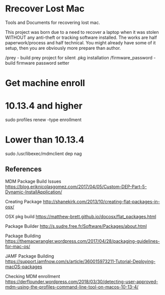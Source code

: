 # Rrecover Lost Mac
Tools and Documents for recovering lost mac.

This project was born due to a need to recover a laptop when it was stolen WITHOUT any anti-theft or tracking software installed.  The works are half paperwork/process and half technical.  You might already have some of it setup, then you are obviously more prepare than author.



/prey - build prey project for silent .pkg installation
/firmware_password - build firmware password setter

# Get machine enroll
# 10.13.4 and higher
sudo profiles renew -type enrollment
# Lower than 10.13.4
sudo /usr/libexec/mdmclient dep nag



## References
MDM Package Build Issues
https://blog.eriknicolasgomez.com/2017/04/05/Custom-DEP-Part-5-Dynamic-InstallApplication/

Creating Package
http://shanekirk.com/2013/10/creating-flat-packages-in-osx/

OSX pkg build
https://matthew-brett.github.io/docosx/flat_packages.html

Package Builder
http://s.sudre.free.fr/Software/Packages/about.html

Package Building
https://themacwrangler.wordpress.com/2017/04/28/packaging-guidelines-for-mac-os/

JAMF Package Building
https://support.jamfnow.com/s/article/360015973211-Tutorial-Deploying-macOS-packages

Checking MDM enrollment
https://derflounder.wordpress.com/2018/03/30/detecting-user-approved-mdm-using-the-profiles-command-line-tool-on-macos-10-13-4/

